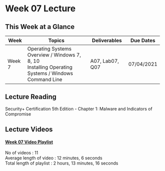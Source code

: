 # Week 07 Lecture

## This Week at a Glance

| Week | Topics |  Deliverables | Due Dates |
| --- | --- | --- | --- |
| Week 7 | 	Operating Systems Overview / Windows 7, 8, 10 <br> Installing Operating Systems / Windows Command Line | A07, Lab07, Q07 | 07/04/2021 |

## Lecture Reading

Security+ Certification 5th Edition - Chapter 1: Malware and Indicators of Compromise

## Lecture Videos

#### [Week 07 Video Playlist](https://youtube.com/playlist?list=PLnytdG37GBZrVvjN3_T-l_-2T9gkXzThh) <br>
No of videos : 11 <br>
Average length of video : 12 minutes, 6 seconds<br>
Total length of playlist : 2 hours, 13 minutes, 16 seconds<br>

<!-- **[Week 07 Lecture Review](https://uri.techsmithrelay.com/J78Q)** - 17 minutes, 08 seconds


## Lecture Slides

**[Lecture Review Slides](week07-lecture-notes.pdf)** -->


